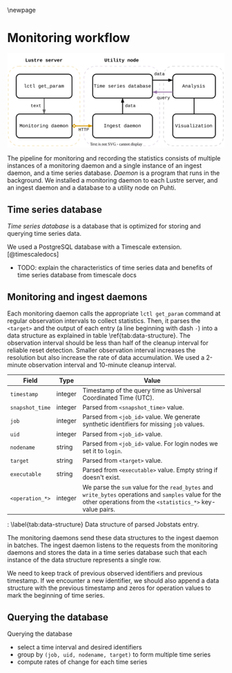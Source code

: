 \newpage

# Monitoring workflow
![](figures/lustre-monitor.drawio.svg)

The pipeline for monitoring and recording the statistics consists of multiple instances of a monitoring daemon and a single instance of an ingest daemon, and a time series database.
*Daemon* is a program that runs in the background.
We installed a monitoring daemon to each Lustre server, and an ingest daemon and a database to a utility node on Puhti.


## Time series database
*Time series database* is a database that is optimized for storing and querying time series data.

We used a PostgreSQL database with a Timescale extension.
[@timescaledocs]

- TODO: explain the characteristics of time series data and benefits of time series database from timescale docs


## Monitoring and ingest daemons
Each monitoring daemon calls the appropriate `lctl get_param` command at regular observation intervals to collect statistics.
Then, it parses the `<target>` and the output of each entry (a line beginning with dash `-`) into a data structure as explained in table \ref{tab:data-structure}.
The observation interval should be less than half of the cleanup interval for reliable reset detection.
Smaller observation interval increases the resolution but also increase the rate of data accumulation.
We used a 2-minute observation interval and 10-minute cleanup interval.

Field | Type | Value
---|-|---------
`timestamp` | integer | Timestamp of the query time as Universal Coordinated Time (UTC).
`snapshot_time` | integer | Parsed from `<snapshot_time>` value.
`job` | integer | Parsed from `<job_id>` value. We generate synthetic identifiers for missing `job` values.
`uid` | integer | Parsed from `<job_id>` value.
`nodename` | string | Parsed from `<job_id>` value. For login nodes we set it to `login`.
`target` | string | Parsed from `<target>` value.
`executable` | string | Parsed from `<executable>` value. Empty string if doesn't exist.
`<operation_*>` | integer | We parse the `sum` value for the `read_bytes` and `write_bytes` operations and `samples` value for the other operations from the `<statistics_*>` key-value pairs.

: \label{tab:data-structure}
Data structure of parsed Jobstats entry.

The monitoring daemons send these data structures to the ingest daemon in batches.
The ingest daemon listens to the requests from the monitoring daemons and stores the data in a time series database such that each instance of the data structure represents a single row.

We need to keep track of previous observed identifiers and previous timestamp.
If we encounter a new identifier, we should also append a data structure with the previous timestamp and zeros for operation values to mark the beginning of time series.


## Querying the database
Querying the database

* select a time interval and desired identifiers
* group by `(job, uid, nodename, target)` to form multiple time series
* compute rates of change for each time series

